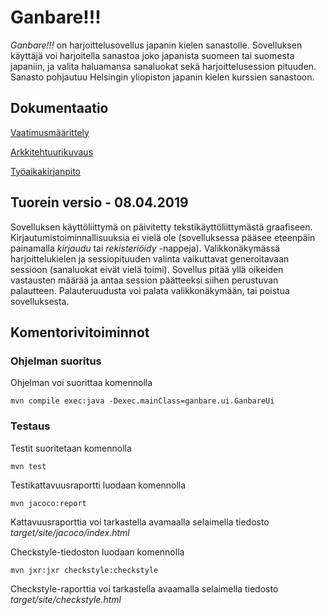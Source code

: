 # Ganbare!!! 
_Ganbare!!!_ on harjoittelusovellus japanin kielen sanastolle. Sovelluksen käyttäjä voi harjoitella sanastoa joko japanista suomeen tai suomesta japaniin, ja valita haluamansa sanaluokat sekä harjoittelusession pituuden. Sanasto pohjautuu Helsingin yliopiston japanin kielen kurssien sanastoon. 

## Dokumentaatio
[Vaatimusmäärittely](https://github.com/Mieskalmari/ot-harjoitustyo/blob/master/dokumentaatio/vaatimusmaarittelu.md)

[Arkkitehtuurikuvaus](https://github.com/Mieskalmari/ot-harjoitustyo/blob/master/dokumentaatio/arkkitehtuuri.md)

[Työaikakirjanpito](https://github.com/Mieskalmari/ot-harjoitustyo/blob/master/dokumentaatio/tuntikirjanpito.md)


## Tuorein versio - 08.04.2019
Sovelluksen käyttöliittymä on päivitetty tekstikäyttöliittymästä graafiseen. Kirjautumistoiminnallisuuksia ei vielä ole (sovelluksessa pääsee eteenpäin painamalla _kirjaudu_ tai _rekisteriöidy_ -nappeja). Valikkonäkymässä harjoittelukielen ja sessiopituuden valinta vaikuttavat generoitavaan sessioon (sanaluokat eivät vielä toimi). Sovellus pitää yllä oikeiden vastausten määrää ja antaa session päätteeksi siihen perustuvan palautteen. Palauteruudusta voi palata valikkonäkymään, tai poistua sovelluksesta.  

## Komentorivitoiminnot

### Ohjelman suoritus
Ohjelman voi suorittaa komennolla

```
mvn compile exec:java -Dexec.mainClass=ganbare.ui.GanbareUi
```

### Testaus
Testit suoritetaan komennolla

```
mvn test
```

Testikattavuusraportti luodaan komennolla

```
mvn jacoco:report
```

Kattavuusraporttia voi tarkastella avamaalla selaimella tiedosto _target/site/jacoco/index.html_

Checkstyle-tiedoston luodaan komennolla

```
mvn jxr:jxr checkstyle:checkstyle
```

Checkstyle-raporttia voi tarkastella avaamalla selaimella tiedosto _target/site/checkstyle.html_
